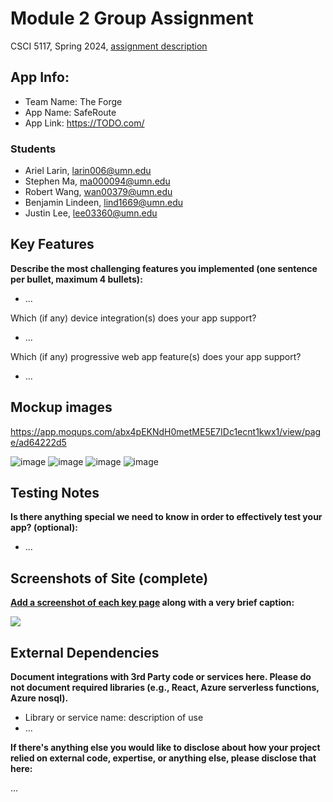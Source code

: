 # Module 2 Group Assignment

CSCI 5117, Spring 2024, [assignment description](https://canvas.umn.edu/courses/413159/pages/project-2)

## App Info:

* Team Name: The Forge
* App Name: SafeRoute
* App Link: <https://TODO.com/>

### Students

* Ariel Larin, larin006@umn.edu
* Stephen Ma, ma000094@umn.edu
* Robert Wang, wan00379@umn.edu
* Benjamin Lindeen, lind1669@umn.edu
* Justin Lee, lee03360@umn.edu


## Key Features

**Describe the most challenging features you implemented
(one sentence per bullet, maximum 4 bullets):**

* ...

Which (if any) device integration(s) does your app support?

* ...

Which (if any) progressive web app feature(s) does your app support?

* ...



## Mockup images

https://app.moqups.com/abx4pEKNdH0metME5E7IDc1ecnt1kwx1/view/page/ad64222d5

![image](https://github.com/csci5117s24/project-2-forge/assets/96703864/c7f5a3a8-402b-42b3-82e0-c9531dca828b)
![image](https://github.com/csci5117s24/project-2-forge/assets/96703864/7afb5b4e-a9fa-47c8-87cf-36308b79b8d5)
![image](https://github.com/csci5117s24/project-2-forge/assets/96703864/880c3883-fcad-49fc-b4a2-ae7bf07a45d3)
![image](https://github.com/csci5117s24/project-2-forge/assets/96703864/01db546e-1881-46e9-8079-8cb502020d56)


## Testing Notes

**Is there anything special we need to know in order to effectively test your app? (optional):**

* ...



## Screenshots of Site (complete)

**[Add a screenshot of each key page](https://stackoverflow.com/questions/10189356/how-to-add-screenshot-to-readmes-in-github-repository)
along with a very brief caption:**

![](https://media.giphy.com/media/o0vwzuFwCGAFO/giphy.gif)



## External Dependencies

**Document integrations with 3rd Party code or services here.
Please do not document required libraries (e.g., React, Azure serverless functions, Azure nosql).**

* Library or service name: description of use
* ...

**If there's anything else you would like to disclose about how your project
relied on external code, expertise, or anything else, please disclose that
here:**

...
